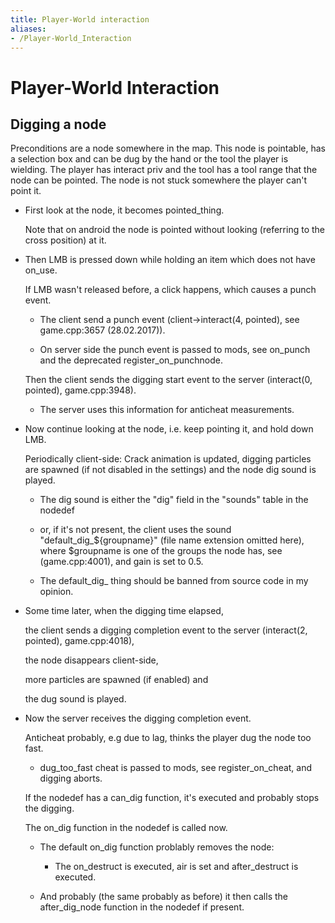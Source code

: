 ```yaml
---
title: Player-World interaction
aliases:
- /Player-World_Interaction
---
```


# Player-World Interaction

Digging a node
--------------

Preconditions are a node somewhere in the map.
This node is pointable, has a selection box and can be dug by the hand or the tool the player is wielding.
The player has interact priv and the tool has a tool range that the node can be pointed.
The node is not stuck somewhere the player can't point it.

*   First look at the node, it becomes pointed\_thing.

    Note that on android the node is pointed without looking (referring to the cross position) at it.

*   Then LMB is pressed down while holding an item which does not have on\_use.

    If LMB wasn't released before, a click happens, which causes a punch event.

    -   The client send a punch event (client->interact(4, pointed), see game.cpp:3657 (28.02.2017)).

    -   On server side the punch event is passed to mods, see on\_punch and the deprecated register\_on\_punchnode.

    Then the client sends the digging start event to the server (interact(0, pointed), game.cpp:3948).

    -   The server uses this information for anticheat measurements.

*   Now continue looking at the node, i.e. keep pointing it, and hold down LMB.

    Periodically client-side: Crack animation is updated, digging particles are spawned (if not disabled in the settings) and the node dig sound is played.

    -   The dig sound is either the "dig" field in the "sounds" table in the nodedef

    -   or, if it's not present, the client uses the sound "default\_dig\_${groupname}" (file name extension omitted here), where $groupname is one of the groups the node has, see (game.cpp:4001), and gain is set to 0.5.

    -   The default\_dig\_ thing should be banned from source code in my opinion.

*   Some time later, when the digging time elapsed,

    the client sends a digging completion event to the server (interact(2, pointed), game.cpp:4018),

    the node disappears client-side,

    more particles are spawned (if enabled) and

    the dug sound is played.

*   Now the server receives the digging completion event.

    Anticheat probably, e.g due to lag, thinks the player dug the node too fast.

    -   dug\_too\_fast cheat is passed to mods, see register\_on\_cheat, and digging aborts.

    If the nodedef has a can\_dig function, it's executed and probably stops the digging.

    The on\_dig function in the nodedef is called now.

    -   The default on\_dig function problably removes the node:

        -   The on\_destruct is executed, air is set and after\_destruct is executed.

    -   And probably (the same probably as before) it then calls the after\_dig\_node function in the nodedef if present.
